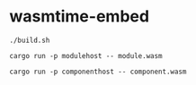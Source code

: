 # wasmtime-embed

```shell
./build.sh

cargo run -p modulehost -- module.wasm

cargo run -p componenthost -- component.wasm
```
